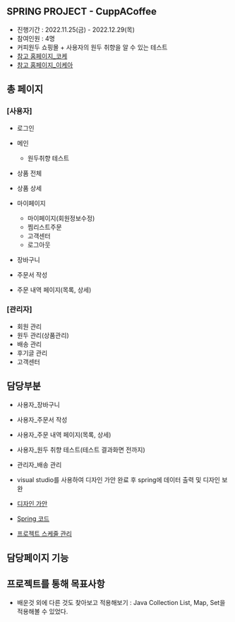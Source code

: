 

## SPRING PROJECT - CuppACoffee

- 진행기간 : 2022.11.25(금) - 2022.12.29(목)
- 참여인원 : 4명
- 커피원두 쇼핑몰 + 사용자의 원두 취향을 알 수 있는 테스트
- [참고 홈페이지_코케](https://smartstore.naver.com/jnbooks) 
- [참고 홈페이지_이케아](https://www.ikea.com/kr/ko/)

## 총 페이지
### [사용자]
- 로그인

- 메인
  - 원두취향 테스트
  
- 상품 전체
- 상품 상세

- 마이페이지 
  - 마이페이지(회원정보수정)
  - 찜리스트주문
  - 고객센터
  - 로그아웃

- 장바구니
- 주문서 작성
- 주문 내역 페이지(목록, 상세)

### [관리자]
- 회원 관리
- 원두 관리(상품관리)
- 배송 관리
- 후기글 관리
- 고객센터

## 담당부분 
- 사용자_장바구니
- 사용자_주문서 작성
- 사용자_주문 내역 페이지(목록, 상세)
- 사용자_원두 취향 테스트(테스트 결과화면 전까지)
- 관리자_배송 관리

- visual studio를 사용하여 디자인 가안 완료 후 spring에 데이터 출력 및 디자인 보완
- [디자인 가안](https://github.com/hyeah0/SmartWeb_Contents_WebApplication_developer_class/tree/main/6_Spring_Project_%EC%9B%90%EB%91%90%EC%87%BC%ED%95%91%EB%AA%B0/HTML)
- [Spring 코드](https://github.com/hyeah0/SmartWeb_Contents_WebApplication_developer_class/tree/main/6_Spring_Project_%EC%9B%90%EB%91%90%EC%87%BC%ED%95%91%EB%AA%B0/spring/Final_Coffee_CuppACoffee)
- [프로젝트 스케줄 관리](https://docs.google.com/spreadsheets/d/1dyp5GsrBrywq1jHbqxtnnueAX33mugWEkqiNYHWwU48/edit#gid=441105338) 
 
## 담당페이지 기능

## 프로젝트를 통해 목표사항
- 배운것 외에 다른 것도 찾아보고 적용해보기 : Java Collection List, Map, Set을 적용해볼 수 있었다.

